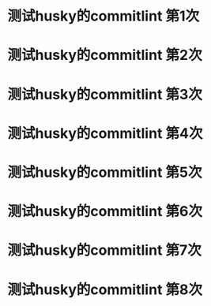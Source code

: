 # 测试husky的commitlint 第1次

# 测试husky的commitlint 第2次

# 测试husky的commitlint 第3次

# 测试husky的commitlint 第4次

# 测试husky的commitlint 第5次

# 测试husky的commitlint 第6次

# 测试husky的commitlint 第7次

# 测试husky的commitlint 第8次


